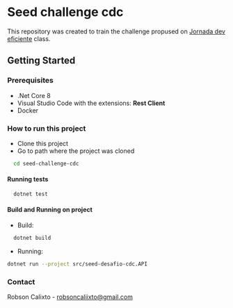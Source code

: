 # Seed challenge cdc

This repository was created to train the challenge propused on [Jornada dev eficiente](https://deveficiente.com) class.

## Getting Started

### Prerequisites
 - .Net Core 8
 - Visual Studio Code with the extensions:  **Rest Client**
 - Docker

### How to run this project

- Clone this project
- Go to path where the project was cloned

```bash
  cd seed-challenge-cdc
```

#### Running tests

```bash
  dotnet test 
```

#### Build and Running on project

- Build:

```bash
  dotnet build 
```

- Running:

```bash
dotnet run --project src/seed-desafio-cdc.API 
```

### Contact

Robson Calixto -  robsoncaliixto@gmail.com